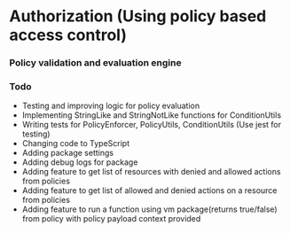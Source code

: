 # Authorization (Using policy based access control)

### Policy validation and evaluation engine


### Todo

- Testing and improving logic for policy evaluation
- Implementing StringLike and StringNotLike functions for ConditionUtils
- Writing tests for PolicyEnforcer, PolicyUtils, ConditionUtils (Use jest for testing)
- Changing code to TypeScript
- Adding package settings
- Adding debug logs for package
- Adding feature to get list of resources with denied and allowed actions from policies
- Adding feature to get list of allowed and denied actions on a resource from policies
- Adding feature to run a function using vm package(returns true/false) from policy with policy payload context provided